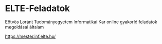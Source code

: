 # ELTE-Feladatok
Eötvös Loránt Tudományegyetem Informatikai Kar online gyakorló feladatok megoldásai általam

https://mester.inf.elte.hu/
